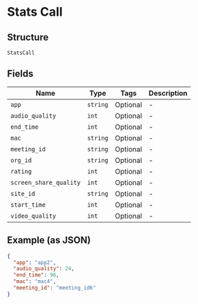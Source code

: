 
# Stats Call

## Structure

`StatsCall`

## Fields

| Name | Type | Tags | Description |
|  --- | --- | --- | --- |
| `app` | `string` | Optional | - |
| `audio_quality` | `int` | Optional | - |
| `end_time` | `int` | Optional | - |
| `mac` | `string` | Optional | - |
| `meeting_id` | `string` | Optional | - |
| `org_id` | `string` | Optional | - |
| `rating` | `int` | Optional | - |
| `screen_share_quality` | `int` | Optional | - |
| `site_id` | `string` | Optional | - |
| `start_time` | `int` | Optional | - |
| `video_quality` | `int` | Optional | - |

## Example (as JSON)

```json
{
  "app": "app2",
  "audio_quality": 24,
  "end_time": 96,
  "mac": "mac4",
  "meeting_id": "meeting_id6"
}
```

